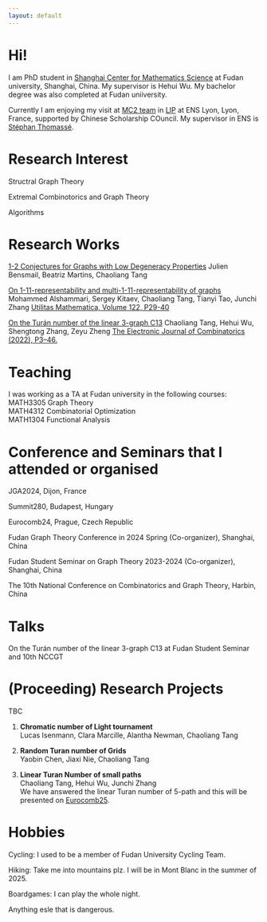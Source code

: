 ```yaml
---
layout: default
---
```

# Hi!

I am PhD student in [Shanghai Center for Mathematics Science](https://scms.fudan.edu.cn/) at Fudan university, Shanghai, China. My supervisor is Hehui Wu. My bachelor degree was also completed at Fudan uniiversity. 

Currently I am enjoying my visit at [MC2 team](https://www.ens-lyon.fr/LIP/MC2/) in [LIP](https://www.ens-lyon.fr/LIP) at ENS Lyon, Lyon, France, supported by Chinese Scholarship COuncil. My supervisor in ENS is [Stéphan Thomassé](https://perso.ens-lyon.fr/stephan.thomasse/).

<!-- 
Text can be **bold**, _italic_, or ~~strikethrough~~.
[Link to another page](./another-page.html).
There should be whitespace between paragraphs.
There should be whitespace between paragraphs. We recommend including a README, or a file with information about your project.
-->


# Research Interest

Structral Graph Theory

Extremal Combinotorics and Graph Theory

Algorithms

# Research Works

[1-2 Conjectures for Graphs with Low Degeneracy Properties](https://arxiv.org/abs/2504.21452) Julien Bensmail, Beatriz Martins, Chaoliang Tang

[On 1-11-representability and multi-1-11-representability of graphs](https://arxiv.org/abs/2501.13871) Mohammed Alshammari, Sergey Kitaev, Chaoliang Tang, Tianyi Tao, Junchi Zhang [Utilitas Mathematica, Volume 122, P29-40](https://combinatorialpress.com/um-articles/vol-122/on-1-11-representability-and-multi-1-11-representability-of-graphs/)

[On the Turán number of the linear 3-graph C13](https://arxiv.org/abs/2109.10520) Chaoliang Tang, Hehui Wu, Shengtong Zhang, Zeyu Zheng [The Electronic Journal of Combinatorics (2022), P3–46.](https://www.combinatorics.org/ojs/index.php/eljc/article/view/v29i3p46)

# Teaching

I was working as a TA at Fudan university in the following courses:  
MATH3305 Graph Theory  
MATH4312 Combinatorial Optimization  
MATH1304 Functional Analysis

# Conference and Seminars that I attended or organised

JGA2024, Dijon, France

Summit280, Budapest, Hungary

Eurocomb24, Prague, Czech Republic

Fudan Graph Theory Conference in 2024 Spring (Co-organizer), Shanghai, China

Fudan Student Seminar on Graph Theory 2023-2024 (Co-organizer), Shanghai, China

The 10th National Conference on Combinatorics and Graph Theory, Harbin, China

# Talks

On the Turán number of the linear 3-graph C13 at Fudan Student Seminar and 10th NCCGT

# (Proceeding) Research Projects

TBC

1. **Chromatic number of Light tournament**  
   Lucas Isenmann, Clara Marcille, Alantha Newman, Chaoliang Tang

2. **Random Turan number of Grids**  
   Yaobin Chen, Jiaxi Nie, Chaoliang Tang

3. **Linear Turan Number of small paths**  
   Chaoliang Tang, Hehui Wu, Junchi Zhang  
We have answered the linear Turan number of 5-path and this will be presented on [Eurocomb25](https://renyi.hu/en/events/conference/eurocomb25).

# Hobbies

Cycling: I used to be a member of Fudan University Cycling Team.

Hiking: Take me into mountains plz. I will be in Mont Blanc in the summer of 2025.

Boardgames: I can play the whole night.

Anything esle that is dangerous.








<!-- 
### Header 3

```js
// Javascript code with syntax highlighting.
var fun = function lang(l) {
  dateformat.i18n = require('./lang/' + l)
  return true;
}
```

```ruby
# Ruby code with syntax highlighting
GitHubPages::Dependencies.gems.each do |gem, version|
  s.add_dependency(gem, "= #{version}")
end
```

#### Header 4

*   This is an unordered list following a header.
*   This is an unordered list following a header.
*   This is an unordered list following a header.

##### Header 5

1.  This is an ordered list following a header.
2.  This is an ordered list following a header.
3.  This is an ordered list following a header.

###### Header 6

| head1        | head two          | three |
|:-------------|:------------------|:------|
| ok           | good swedish fish | nice  |
| out of stock | good and plenty   | nice  |
| ok           | good `oreos`      | hmm   |
| ok           | good `zoute` drop | yumm  |

### There's a horizontal rule below this.

* * *

### Here is an unordered list:

*   Item foo
*   Item bar
*   Item baz
*   Item zip

### And an ordered list:

1.  Item one
1.  Item two
1.  Item three
1.  Item four

### And a nested list:

- level 1 item
  - level 2 item
  - level 2 item
    - level 3 item
    - level 3 item
- level 1 item
  - level 2 item
  - level 2 item
  - level 2 item
- level 1 item
  - level 2 item
  - level 2 item
- level 1 item

### Small image

![Octocat](https://github.githubassets.com/images/icons/emoji/octocat.png)

### Large image

![Branching](https://github.com/vaibhavvikas/vaibhavvikas/raw/main/src/header_.png)


### Definition lists can be used with HTML syntax.

<dl>
<dt>Name</dt>
<dd>Godzilla</dd>
<dt>Born</dt>
<dd>1952</dd>
<dt>Birthplace</dt>
<dd>Japan</dd>
<dt>Color</dt>
<dd>Green</dd>
</dl>

```
Long, single-line code blocks should not wrap. They should horizontally scroll if they are too long. This line should be long enough to demonstrate this.
```

```
The final element.
```
-->
